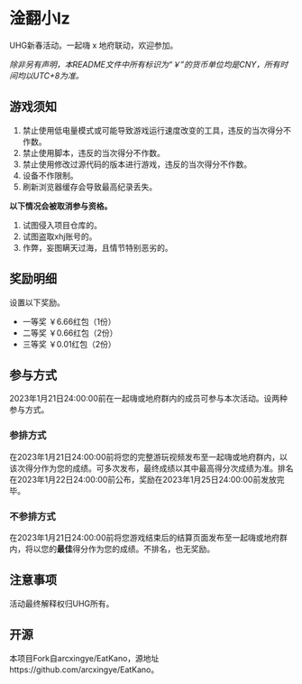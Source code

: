 # 淦翻小lz

UHG新春活动。一起嗨 x 地府联动，欢迎参加。

*除非另有声明，本README文件中所有标识为“￥”的货币单位均是CNY，所有时间均以UTC+8为准。*

## 游戏须知

1. 禁止使用低电量模式或可能导致游戏运行速度改变的工具，违反的当次得分不作数。
2. 禁止使用脚本，违反的当次得分不作数。
3. 禁止使用修改过源代码的版本进行游戏，违反的当次得分不作数。
4. 设备不作限制。
5. 刷新浏览器缓存会导致最高纪录丢失。

**以下情况会被取消参与资格。**

1. 试图侵入项目仓库的。
2. 试图盗取xhj账号的。
3. 作弊，妄图瞒天过海，且情节特别恶劣的。

## 奖励明细

设置以下奖励。

- 一等奖 ￥6.66红包（1份）
- 二等奖 ￥0.66红包（2份）
- 三等奖 ￥0.01红包（2份）

## 参与方式

2023年1月21日24:00:00前在一起嗨或地府群内的成员可参与本次活动。设两种参与方式。

### 参排方式

在2023年1月21日24:00:00前将您的完整游玩视频发布至一起嗨或地府群内，以该次得分作为您的成绩。可多次发布，最终成绩以其中最高得分次成绩为准。排名在2023年1月22日24:00:00前公布，奖励在2023年1月25日24:00:00前发放完毕。

### 不参排方式

在2023年1月21日24:00:00前将您游戏结束后的结算页面发布至一起嗨或地府群内，将以您的**最佳**得分作为您的成绩。不排名，也无奖励。

## 注意事项

活动最终解释权归UHG所有。

## 开源

本项目Fork自arcxingye/EatKano，源地址https://github.com/arcxingye/EatKano。
